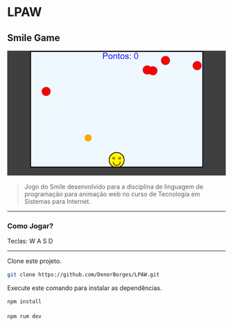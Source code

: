 # LPAW

## Smile Game

<img src="./Smile_Game/assets/smile.gif" alt="Demonstração do Smile Game.">

> Jogo do Smile desenvolvido para a disciplina de linguagem de programação para animação web no curso de Tecnologia em Sistemas para Internet.

<hr>

### Como Jogar?
Teclas: W A S D

<hr>

Clone este projeto.

```bash
git clone https://github.com/DenerBorges/LPAW.git

```
Execute este comando para instalar as dependências.

```bash
npm install

npm rum dev

```
